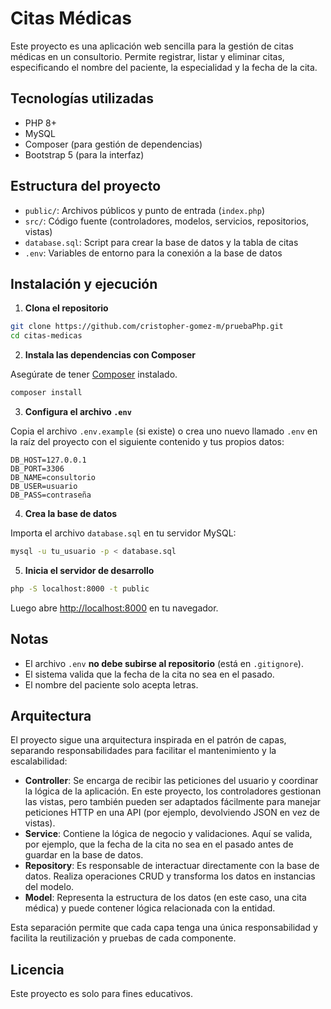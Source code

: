 # Citas Médicas

Este proyecto es una aplicación web sencilla para la gestión de citas médicas en un consultorio. Permite registrar, listar y eliminar citas, especificando el nombre del paciente, la especialidad y la fecha de la cita.

## Tecnologías utilizadas
- PHP 8+
- MySQL
- Composer (para gestión de dependencias)
- Bootstrap 5 (para la interfaz)

## Estructura del proyecto
- `public/`: Archivos públicos y punto de entrada (`index.php`)
- `src/`: Código fuente (controladores, modelos, servicios, repositorios, vistas)
- `database.sql`: Script para crear la base de datos y la tabla de citas
- `.env`: Variables de entorno para la conexión a la base de datos

## Instalación y ejecución

1. **Clona el repositorio**

```bash
git clone https://github.com/cristopher-gomez-m/pruebaPhp.git
cd citas-medicas
```

2. **Instala las dependencias con Composer**

Asegúrate de tener [Composer](https://getcomposer.org/) instalado.

```bash
composer install
```

3. **Configura el archivo `.env`**

Copia el archivo `.env.example` (si existe) o crea uno nuevo llamado `.env` en la raíz del proyecto con el siguiente contenido y tus propios datos:

```
DB_HOST=127.0.0.1
DB_PORT=3306
DB_NAME=consultorio
DB_USER=usuario
DB_PASS=contraseña
```

4. **Crea la base de datos**

Importa el archivo `database.sql` en tu servidor MySQL:

```bash
mysql -u tu_usuario -p < database.sql
```

5. **Inicia el servidor de desarrollo**

```bash
php -S localhost:8000 -t public
```

Luego abre [http://localhost:8000](http://localhost:8000) en tu navegador.

## Notas
- El archivo `.env` **no debe subirse al repositorio** (está en `.gitignore`).
- El sistema valida que la fecha de la cita no sea en el pasado.
- El nombre del paciente solo acepta letras.

## Arquitectura

El proyecto sigue una arquitectura inspirada en el patrón de capas, separando responsabilidades para facilitar el mantenimiento y la escalabilidad:

- **Controller**: Se encarga de recibir las peticiones del usuario y coordinar la lógica de la aplicación. En este proyecto, los controladores gestionan las vistas, pero también pueden ser adaptados fácilmente para manejar peticiones HTTP en una API (por ejemplo, devolviendo JSON en vez de vistas).
- **Service**: Contiene la lógica de negocio y validaciones. Aquí se valida, por ejemplo, que la fecha de la cita no sea en el pasado antes de guardar en la base de datos.
- **Repository**: Es responsable de interactuar directamente con la base de datos. Realiza operaciones CRUD y transforma los datos en instancias del modelo.
- **Model**: Representa la estructura de los datos (en este caso, una cita médica) y puede contener lógica relacionada con la entidad.

Esta separación permite que cada capa tenga una única responsabilidad y facilita la reutilización y pruebas de cada componente.

## Licencia
Este proyecto es solo para fines educativos.
